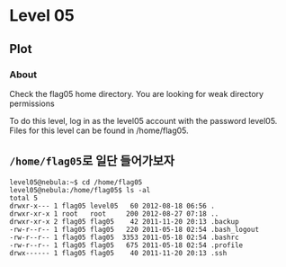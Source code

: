 # Level 05

## Plot

### About

Check the flag05 home directory. You are looking for weak directory permissions

To do this level, log in as the level05 account with the password level05. Files for this level can be found in /home/flag05.

## `/home/flag05`로 일단 들어가보자

```text
level05@nebula:~$ cd /home/flag05
level05@nebula:/home/flag05$ ls -al
total 5
drwxr-x--- 1 flag05 level05   60 2012-08-18 06:56 .
drwxr-xr-x 1 root   root     200 2012-08-27 07:18 ..
drwxr-xr-x 2 flag05 flag05    42 2011-11-20 20:13 .backup
-rw-r--r-- 1 flag05 flag05   220 2011-05-18 02:54 .bash_logout
-rw-r--r-- 1 flag05 flag05  3353 2011-05-18 02:54 .bashrc
-rw-r--r-- 1 flag05 flag05   675 2011-05-18 02:54 .profile
drwx------ 1 flag05 flag05    40 2011-11-20 20:13 .ssh
```